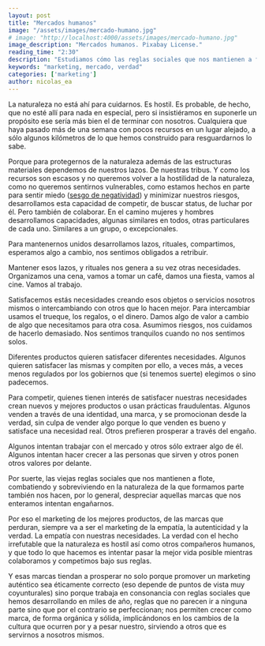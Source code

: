 ```yaml
---
layout: post
title: "Mercados humanos"
image: "/assets/images/mercado-humano.jpg"
# image: "http://localhost:4000/assets/images/mercado-humano.jpg"
image_description: "Mercados humanos. Pixabay License."
reading_time: "2:30"
description: "Estudiamos cómo las reglas sociales que nos mantienen a flote son las que exigen a las marcas ser mas auténticas"
keywords: "marketing, mercado, verdad"
categories: ['marketing']
author: nicolas_ea
---
```


La naturaleza no está ahí para cuidarnos. Es hostil. Es probable, de hecho, que no esté allí para nada en especial, pero si insistiéramos en suponerle un propósito ese sería más bien el de terminar con nosotros. Cualquiera que haya pasado más de una semana con pocos recursos en un lugar alejado, a sólo algunos kilómetros de lo que hemos construido para resguardarnos lo sabe.

Porque para protegernos de la naturaleza además de las estructuras materiales dependemos de nuestros lazos. De nuestras tribus. Y como los recursos son escasos y no queremos volver a la hostilidad de la naturaleza, como no queremos sentirnos vulnerables, como estamos hechos en parte para sentir miedo ([sesgo de negatividad](https://es.wikipedia.org/wiki/Sesgo_de_negatividad)) y minimizar nuestros riesgos, desarrollamos esta capacidad de competir, de buscar status, de luchar por él. Pero también de colaborar.
En el camino mujeres y hombres desarrollamos capacidades, algunas similares en todos, otras particulares de cada uno. Similares a un grupo, o excepcionales.

Para mantenernos unidos desarrollamos lazos, rituales, compartimos, esperamos algo a cambio, nos sentimos obligados a retribuir.

Mantener esos lazos, y rituales nos genera a su vez otras necesidades. Organizamos una cena, vamos a tomar un café, damos una fiesta, vamos al cine. Vamos al trabajo.

Satisfacemos estás necesidades creando esos objetos o servicios nosotros mismos o intercambiando con otros que lo hacen mejor. Para intercambiar usamos el trueque, los regalos, o el dinero. Damos algo de valor a cambio de algo que necesitamos para otra cosa. Asumimos riesgos, nos cuidamos de hacerlo demasiado. Nos sentimos tranquilos cuando no nos sentimos solos.

Diferentes productos quieren satisfacer diferentes necesidades. Algunos quieren satisfacer las mismas y compiten por ello, a veces más, a veces menos regulados por los gobiernos que (si tenemos suerte) elegimos o sino padecemos.

Para competir, quienes tienen interés de satisfacer nuestras necesidades crean nuevos y mejores productos o usan prácticas fraudulentas. Algunos venden a través de una identidad, una marca, y se promocionan desde la verdad, sin culpa de vender algo porque lo que venden es bueno y satisface una necesidad real. Otros prefieren prosperar a través del engaño.

Algunos intentan trabajar con el mercado y otros sólo extraer algo de él. Algunos intentan hacer crecer a las personas que sirven y otros ponen otros valores por delante.

Por suerte, las viejas reglas sociales que nos mantienen a flote, combatiendo y sobreviviendo en la naturaleza de la que formamos parte también nos hacen, por lo general, despreciar aquellas marcas que nos enteramos intentan engañarnos.

Por eso el marketing de los mejores productos, de las marcas que perduran, siempre va a ser el marketing de la empatía, la autenticidad y la verdad.
La empatía con nuestras necesidades. La verdad con el hecho irrefutable que la naturaleza es hostil así como otros compañeros humanos, y que todo lo que hacemos es intentar pasar la mejor vida posible mientras colaboramos y competimos bajo sus reglas.

Y esas marcas tiendan a prosperar no solo porque promover un marketing auténtico sea éticamente correcto (eso depende de puntos de vista muy coyunturales) sino porque trabaja en consonancia con reglas sociales que hemos desarrollando en miles de año, reglas que no parecen ir a ninguna parte sino que por el contrario se perfeccionan; nos permiten crecer como marca, de forma orgánica y sólida, implicándonos en los cambios de la cultura que ocurren por y a pesar nuestro, sirviendo a otros que es servirnos a nosotros mismos.
